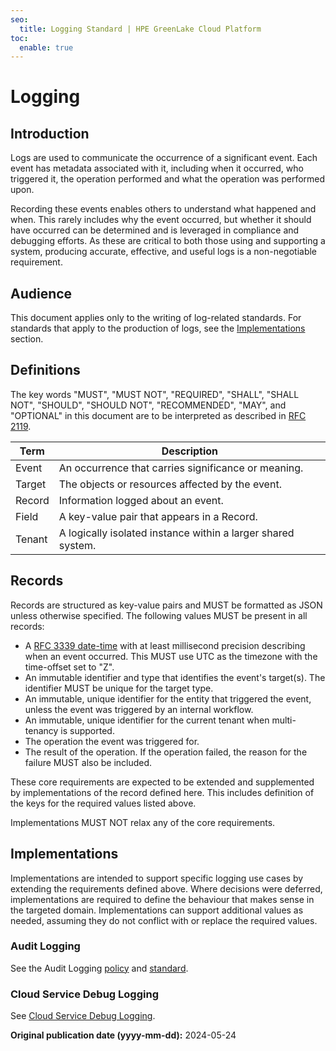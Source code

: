 ```yaml
---
seo:
  title: Logging Standard | HPE GreenLake Cloud Platform
toc:
  enable: true
---
```


# Logging

## Introduction

Logs are used to communicate the occurrence of a significant event. Each event has metadata
associated with it, including when it occurred, who triggered it, the operation performed and what
the operation was performed upon.

Recording these events enables others to understand what happened and when. This rarely includes why
the event occurred, but whether it should have occurred can be determined and is leveraged in
compliance and debugging efforts. As these are critical to both those using and supporting a system,
producing accurate, effective, and useful logs is a non-negotiable requirement.

## Audience

This document applies only to the writing of log-related standards. For standards that apply to the
production of logs, see the [Implementations] section.

[Implementations]: #implementations

## Definitions

The key words "MUST", "MUST NOT", "REQUIRED", "SHALL", "SHALL NOT", "SHOULD", "SHOULD NOT",
"RECOMMENDED", "MAY", and "OPTIONAL" in this document are to be interpreted as described in
[RFC 2119].

| Term   | Description                                                  |
| ------ | ------------------------------------------------------------ |
| Event  | An occurrence that carries significance or meaning.          |
| Target | The objects or resources affected by the event.              |
| Record | Information logged about an event.                           |
| Field  | A key-value pair that appears in a Record.                   |
| Tenant | A logically isolated instance within a larger shared system. |

[RFC 2119]: https://datatracker.ietf.org/doc/html/rfc2119

## Records

Records are structured as key-value pairs and MUST be formatted as JSON unless otherwise specified.
The following values MUST be present in all records:

- A [RFC 3339 date-time] with at least millisecond precision describing when an event occurred. This
  MUST use UTC as the timezone with the time-offset set to "Z".
- An immutable identifier and type that identifies the event's target(s). The identifier MUST be
  unique for the target type.
- An immutable, unique identifier for the entity that triggered the event, unless the event was
  triggered by an internal workflow.
- An immutable, unique identifier for the current tenant when multi-tenancy is supported.
- The operation the event was triggered for.
- The result of the operation. If the operation failed, the reason for the failure MUST also be
  included.

These core requirements are expected to be extended and supplemented by implementations of the
record defined here. This includes definition of the keys for the required values listed above.

Implementations MUST NOT relax any of the core requirements.

[RFC 3339 date-time]: https://datatracker.ietf.org/doc/html/rfc3339#section-5.6

## Implementations

Implementations are intended to support specific logging use cases by extending the requirements
defined above. Where decisions were deferred, implementations are required to define the behaviour
that makes sense in the targeted domain. Implementations can support additional values as needed,
assuming they do not conflict with or replace the required values.

### Audit Logging

See the Audit Logging [policy](../../policies/audit_logging_policy.md) and [standard](audit_logging_guidelines.md).

### Cloud Service Debug Logging

See [Cloud Service Debug Logging](./services.md).

**Original publication date (yyyy-mm-dd):** 2024-05-24
